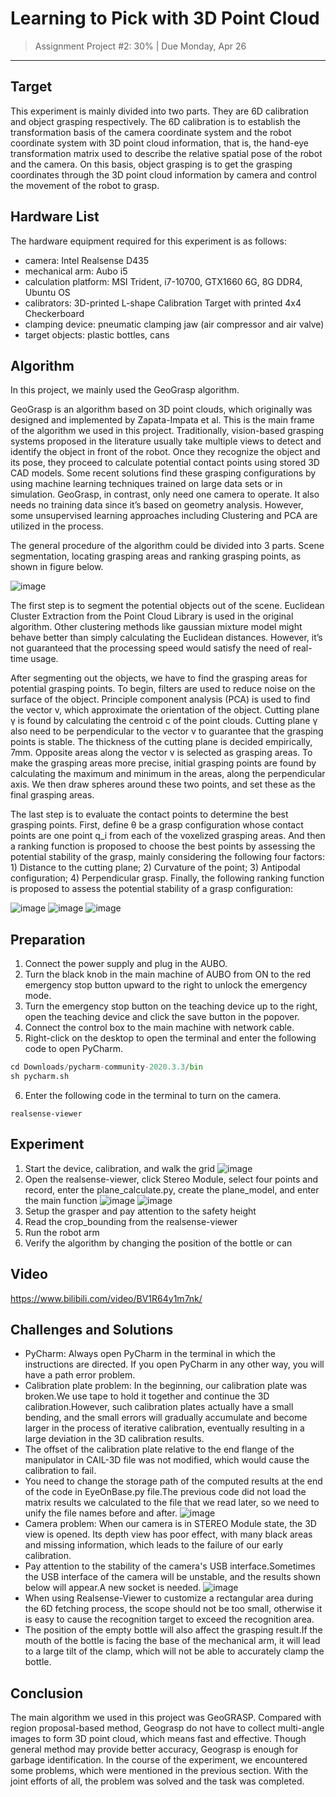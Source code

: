 # Learning to Pick with 3D Point Cloud
> Assignment Project #2: 30% | Due Monday, Apr 26

------

## Target
This experiment is mainly divided into two parts. They are 6D calibration and object grasping respectively. The 6D calibration is to establish the transformation basis of the camera coordinate system and the robot coordinate system with 3D point cloud information, that is, the hand-eye transformation matrix used to describe the relative spatial pose of the robot and the camera. On this basis, object grasping is to get the grasping coordinates through the 3D point cloud information by camera and control the movement of the robot to grasp.

## Hardware List
The hardware equipment required for this experiment is as follows:
- camera: Intel Realsense D435
- mechanical arm: Aubo i5
- calculation platform: MSI Trident, i7-10700, GTX1660 6G, 8G DDR4, Ubuntu OS
- calibrators: 3D-printed L-shape Calibration Target with printed 4x4 Checkerboard
- clamping device: pneumatic clamping jaw (air compressor and air valve)
- target objects: plastic bottles, cans

## Algorithm
In this project, we mainly used the GeoGrasp algorithm.

GeoGrasp is an algorithm based on 3D point clouds, which originally was designed and implemented by Zapata-Impata et al. This is the main frame of the algorithm we used in this project. Traditionally, vision-based grasping systems proposed in the literature usually take multiple views to detect and identify the object in front of the robot. Once they recognize the object and its pose, they proceed to calculate potential contact points using stored 3D CAD models. Some recent solutions find these grasping configurations by using machine learning techniques trained on large data sets or in simulation. GeoGrasp, in contrast, only need one camera to operate. It also needs no training data since it’s based on geometry analysis. However, some unsupervised learning approaches including Clustering and PCA are utilized in the process.

The general procedure of the algorithm could be divided into 3 parts. Scene segmentation, locating grasping areas and ranking grasping points, as shown in figure below.

![image](https://github.com/MEE336-Red-Team/Learning_to_Pick_with_3D_Point_Cloud/blob/main/figure/framework_of_Geograsp.png)

The first step is to segment the potential objects out of the scene. Euclidean Cluster Extraction from the Point Cloud Library is used in the original algorithm. Other clustering methods like gaussian mixture model might behave better than simply calculating the Euclidean distances. However, it’s not guaranteed that the processing speed would satisfy the need of real-time usage.

After segmenting out the objects, we have to find the grasping areas for potential grasping points. To begin, filters are used to reduce noise on the surface of the object. Principle component analysis (PCA) is used to find the vector v, which approximate the orientation of the object. Cutting plane γ is found by calculating the centroid c of the point clouds. Cutting plane γ also need to be perpendicular to the vector v to guarantee that the grasping points is stable. The thickness of the cutting plane is decided empirically, 7mm. Opposite areas along the vector v is selected as grasping areas. To make the grasping areas more precise, initial grasping points are found by calculating the maximum and minimum in the areas, along the perpendicular axis. We then draw spheres around these two points, and set these as the final grasping areas.

The last step is to evaluate the contact points to determine the best grasping points. First, define θ be a grasp configuration whose contact points are one point q_i from each of the voxelized grasping areas. And then a ranking function is proposed to choose the best points by assessing the potential stability of the grasp, mainly considering the following four factors: 1) Distance to the cutting plane; 2) Curvature of the point; 3) Antipodal configuration; 4) Perpendicular grasp. Finally, the following ranking function is proposed to assess the potential stability of a grasp configuration:

![image](https://github.com/MEE336-Red-Team/Learning_to_Pick_with_3D_Point_Cloud/blob/main/figure/equation_1.png)
![image](https://github.com/MEE336-Red-Team/Learning_to_Pick_with_3D_Point_Cloud/blob/main/figure/equation_2.png)
![image](https://github.com/MEE336-Red-Team/Learning_to_Pick_with_3D_Point_Cloud/blob/main/figure/equation_3.png)

## Preparation
1. Connect the power supply and plug in the AUBO.
2. Turn the black knob in the main machine of AUBO from ON to the red emergency stop button upward to the right to unlock the emergency mode.
3. Turn the emergency stop button on the teaching device up to the right, open the teaching device and click the save button in the popover.
4. Connect the control box to the main machine with network cable.
5. Right-click on the desktop to open the terminal and enter the following code to open PyCharm.
```python
cd Downloads/pycharm-community-2020.3.3/bin
sh pycharm.sh
```
6. Enter the following code in the terminal to turn on the camera.
```
realsense-viewer
```

## Experiment
1. Start the device, calibration, and walk the grid
![image](https://github.com/MEE336-Red-Team/Learning_to_Pick_with_3D_Point_Cloud/blob/main/figure/aubo_calibrition.png)
2. Open the realsense-viewer, click Stereo Module, select four points and record, enter the plane_calculate.py, create the plane_model, and enter the main function
![image](https://github.com/MEE336-Red-Team/Learning_to_Pick_with_3D_Point_Cloud/blob/main/figure/realsense_plane_calculation.png)
![image](https://github.com/MEE336-Red-Team/Learning_to_Pick_with_3D_Point_Cloud/blob/main/figure/plane_calculate.png)
3. Setup the grasper and pay attention to the safety height
4. Read the crop_bounding from the realsense-viewer
5. Run the robot arm
6. Verify the algorithm by changing the position of the bottle or can

## Video
https://www.bilibili.com/video/BV1R64y1m7nk/

## Challenges and Solutions
- PyCharm: Always open PyCharm in the terminal in which the instructions are directed. If you open PyCharm in any other way, you will have a path error problem.
- Calibration plate problem: In the beginning, our calibration plate was broken.We use tape to hold it together and continue the 3D calibration.However, such calibration plates actually have a small bending, and the small errors will gradually accumulate and become larger in the process of iterative calibration, eventually resulting in a large deviation in the 3D calibration results.
- The offset of the calibration plate relative to the end flange of the manipulator in CAIL-3D file was not modified, which would cause the calibration to fail.
- You need to change the storage path of the computed results at the end of the code in EyeOnBase.py file.The previous code did not load the matrix results we calculated to the file that we read later, so we need to unify the file names before and after.
![image](https://github.com/MEE336-Red-Team/Learning_to_Pick_with_3D_Point_Cloud/blob/main/figure/EyeOnBase_Problem.png)
- Camera problem: When our camera is in STEREO Module state, the 3D view is opened. Its depth view has poor effect, with many black areas and missing information, which leads to the failure of our early calibration.
- Pay attention to the stability of the camera's USB interface.Sometimes the USB interface of the camera will be unstable, and the results shown below will appear.A new socket is needed.
![image](https://github.com/MEE336-Red-Team/Learning_to_Pick_with_3D_Point_Cloud/blob/main/figure/camera_USB_problem.jpg)
- When using Realsense-Viewer to customize a rectangular area during the 6D fetching process, the scope should not be too small, otherwise it is easy to cause the recognition target to exceed the recognition area.
- The position of the empty bottle will also affect the grasping result.If the mouth of the bottle is facing the base of the mechanical arm, it will lead to a large tilt of the clamp, which will not be able to accurately clamp the bottle.

## Conclusion
The main algorithm we used in this project was GeoGRASP. Compared with region proposal-based method, Geograsp do not have to collect multi-angle images to form 3D point cloud, which means fast and effective. Though general method may provide better accuracy, Geograsp is enough for garbage identification. In the course of the experiment, we encountered some problems, which were mentioned in the previous section. With the joint efforts of all, the problem was solved and the task was completed.
